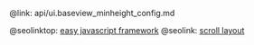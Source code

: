 @link: api/ui.baseview_minheight_config.md

@seolinktop: [easy javascript framework](https://webix.com)
@seolink: [scroll layout](https://webix.com/widget/scrollview/)